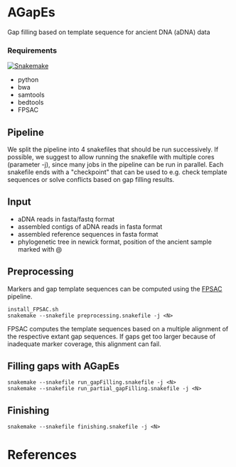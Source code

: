 # AGapEs
Gap filling based on template sequence for ancient DNA (aDNA) data

### Requirements

[![Snakemake](https://img.shields.io/badge/snakemake-≥3.5.2-brightgreen.svg?style=flat-square)](http://snakemake.bitbucket.org)
* python
* bwa
* samtools
* bedtools
* FPSAC

## Pipeline
We split the pipeline into 4 snakefiles that should be run successively. If possible, we suggest to allow running the snakefile with multiple cores (parameter -j), since many jobs in the pipeline can be run in parallel.
Each snakefile ends with a "checkpoint" that can be used to e.g. check template sequences or solve conflicts based on gap filling results.

## Input
* aDNA reads in fasta/fastq format
* assembled contigs of aDNA reads in fasta format
* assembled reference sequences in fasta format
* phylogenetic tree in newick format, position of the ancient sample marked with @

## Preprocessing

Markers and gap template sequences can be computed using the [FPSAC](https://github.com/cchauve/FPSAC) pipeline. 

```
install_FPSAC.sh
snakemake --snakefile preprocessing.snakefile -j <N>
```

FPSAC computes the template sequences based on a multiple alignment of the respective extant gap sequences. If gaps get too larger because of inadequate marker coverage, this alignment can fail.

## Filling gaps with AGapEs

```
snakemake --snakefile run_gapFilling.snakefile -j <N>
snakemake --snakefile run_partial_gapFilling.snakefile -j <N>
```

## Finishing

```
snakemake --snakefile finishing.snakefile -j <N>
```




# References
